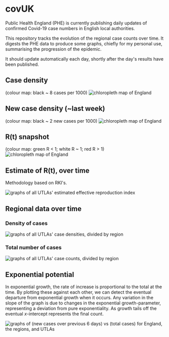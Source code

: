 # covUK

Public Health England (PHE) is currently publishing daily updates of confirmed Covid-19 case numbers in English local authorities.

This repository tracks the evolution of the regional case counts over time.  It digests the PHE data to produce some graphs, chiefly for my personal use, summarising the progression of the epidemic.

It should update automatically each day, shortly after the day's results have been published.

## Case density

(colour map: black ~ 8 cases per 1000)
![chloropleth map of England](UK_regional/map_density_LTLA.png)

## New case density (~last week)
(colour map: black ~ 2 new cases per 1000)
![chloropleth map of England](UK_regional/map_density_LTLA_lw.png)

## R(t) snapshot

(colour map: green R < 1; white R ~ 1; red R > 1)
![chloropleth map of England](UK_regional/map_reff.png)

## Estimate of R(t), over time

Methodology based on RKI's.

![graphs of all UTLAs' estimated effective reproduction index](UK_regional/plots/R.png)

## Regional data over time
### Density of cases

![graphs of all UTLAs' case densities, divided by region](UK_regional/plots/UTLAs_density.png)

### Total number of cases
![graphs of all UTLAs' case counts, divided by region](UK_regional/plots/UTLAs.png)

## Exponential potential

In exponential growth, the rate of increase is proportional to the total at the time.  By plotting these against each other, we can detect the eventual departure from exponential growth when it occurs.  Any variation in the slope of the graph is due to changes in the exponential growth-parameter, representing a deviation from pure exponentiality.  As growth tails off the eventual *x*-intercept represents the final count.

![graphs of (new cases over previous 6 days) vs (total cases) for England, the regions, and UTLAs](UK_regional/plots/UTLAs_exp.png)
